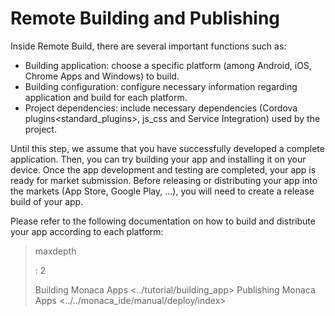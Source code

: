 Remote Building and Publishing
==============================

Inside Remote Build, there are several important functions such as:

-   Building application: choose a specific platform (among Android,
    iOS, Chrome Apps and Windows) to build.
-   Building configuration: configure necessary information regarding
    application and build for each platform.
-   Project dependencies: include necessary dependencies
    (Cordova plugins&lt;standard\_plugins&gt;, js\_css and Service
    Integration) used by the project.

Until this step, we assume that you have successfully developed a
complete application. Then, you can try building your app and installing
it on your device. Once the app development and testing are completed,
your app is ready for market submission. Before releasing or
distributing your app into the markets (App Store, Google Play, ...),
you will need to create a release build of your app.

Please refer to the following documentation on how to build and
distribute your app according to each platform:

> maxdepth
>
> :   2
>
> Building Monaca Apps &lt;../tutorial/building\_app&gt; Publishing
> Monaca Apps &lt;../../monaca\_ide/manual/deploy/index&gt;
